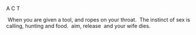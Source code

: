 A C T 

​			When you are given a tool, and ropes on your throat.
​            The instinct of sex is calling, hunting and food.
​            aim, release
​            and your wife dies.